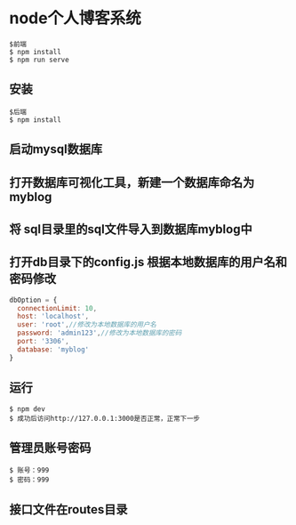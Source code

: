 # node个人博客系统


```
$前端
$ npm install
$ npm run serve
```

## 安装

```
$后端
$ npm install

```
## 启动mysql数据库

## 打开数据库可视化工具，新建一个数据库命名为myblog

## 将 sql目录里的sql文件导入到数据库myblog中

## 打开db目录下的config.js 根据本地数据库的用户名和密码修改
```js
dbOption = {
  connectionLimit: 10,
  host: 'localhost',
  user: 'root',//修改为本地数据库的用户名
  password: 'admin123',//修改为本地数据库的密码
  port: '3306',
  database: 'myblog'
}
```

## 运行

```
$ npm dev
$ 成功后访问http://127.0.0.1:3000是否正常，正常下一步

```

## 管理员账号密码

```
$ 账号：999
$ 密码：999

```

## 接口文件在routes目录
